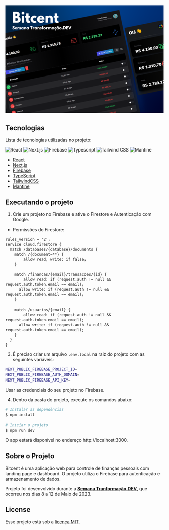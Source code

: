 <h2 align="center">
    <img alt="Fundamentos" src="https://github.com/alvarosantosph/pratica-de-conhecimento-dev/blob/main/semana-transformacao-dev-cod3r/bitcent/cover.svg" />
</h2>

## Tecnologias

Lista de tecnologias utilizadas no projeto:

<div align="left">
  <img src="https://img.shields.io/badge/-React-blue?style=for-the-badge" alt="React">
  <img src="https://img.shields.io/badge/-Next.js-black?style=for-the-badge" alt="Next.js">
  <img src="https://img.shields.io/badge/-Firebase-orange?style=for-the-badge" alt="Firebase">
  <img src="https://img.shields.io/badge/-Typescript-blue?style=for-the-badge" alt="Typescript">
  <img src="https://img.shields.io/badge/-Tailwind-deepskyblue?style=for-the-badge" alt="Tailwind CSS">
  <img src="https://img.shields.io/badge/-Mantine-deepskyblue?style=for-the-badge" alt="Mantine">
</div>

- [React](https://reactjs.org)
- [Next.js](https://nextjs.org/)
- [Firebase](https://firebase.google.com/)
- [TypeScript](https://www.typescriptlang.org/)
- [TailwindCSS](https://tailwindcss.com/)
- [Mantine](https://mantine.dev/)

## Executando o projeto

1. Crie um projeto no Firebase e ative o Firestore e Autenticação com Google.

- Permissões do Firestore:

```
rules_version = '2';
service cloud.firestore {
  match /databases/{database}/documents {
    match /{document=**} {
    	allow read, write: if false;
    }

    match /financas/{email}/transacoes/{id} {
  		allow read: if (request.auth != null && request.auth.token.email == email);
      allow write: if (request.auth != null && request.auth.token.email == email);
    }
    
    match /usuarios/{email} {
  		allow read: if (request.auth != null && request.auth.token.email == email);
      allow write: if (request.auth != null && request.auth.token.email == email);
    }
  }
}
```




3. É preciso criar um arquivo `.env.local` na raiz do projeto com as seguintes variáveis:

```bash
NEXT_PUBLIC_FIREBASE_PROJECT_ID=
NEXT_PUBLIC_FIREBASE_AUTH_DOMAIN=
NEXT_PUBLIC_FIREBASE_API_KEY=
```
Usar as credenciais do seu projeto no Firebase.

4. Dentro da pasta do projeto, execute os comandos abaixo:

```bash
# Instalar as dependências
$ npm install

# Iniciar o projeto
$ npm run dev
```
O app estará disponível no endereço http://localhost:3000.

## Sobre o Projeto

Bitcent é uma aplicação web para controle de finanças pessoais com landing page e dashboard. O projeto utiliza o Firebase para autenticação e armazenamento de dados.

Projeto foi desenvolvido durante a **[Semana Tranformação.DEV](https://transformacao.dev/)**, que ocorreu nos dias 8 a 12 de Maio de 2023.


## License

Esse projeto está sob a [licença MIT](LICENSE.md).
